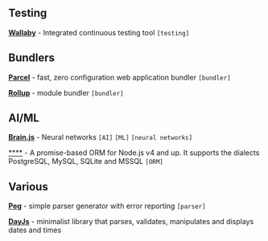 ## Testing

[**Wallaby**](https://wallabyjs.com/) - Integrated continuous testing tool `[testing]`

## Bundlers

[**Parcel**](https://parceljs.org/) - fast, zero configuration web application bundler `[bundler]`

[**Rollup**](https://rollupjs.org) - module bundler `[bundler]`

## AI/ML

[**Brain.js**](https://github.com/BrainJS/brain.js) - Neural networks `[AI]` `[ML]` `[neural networks]`

[****](http://docs.sequelizejs.com/) - A promise-based ORM for Node.js v4 and up. It supports the dialects PostgreSQL, MySQL, SQLite and MSSQL `[ORM]`

## Various

[**Peg**](https://pegjs.org/) - simple parser generator with error reporting `[parser]`

[**DayJs**](https://github.com/iamkun/dayjs) - minimalist library that parses, validates, manipulates and displays dates and times
